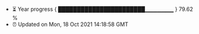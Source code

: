 - ⏳ Year progress { ███████████████████████▁▁▁▁▁▁▁ } 79.62 %
- ⏰ Updated on Mon, 18 Oct 2021 14:18:58 GMT

